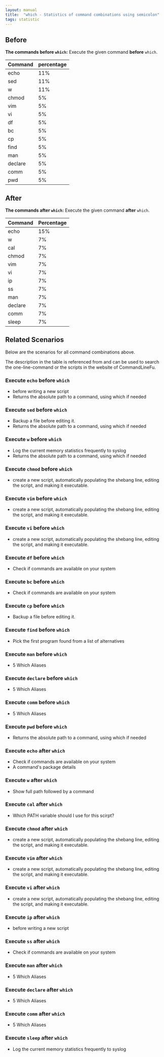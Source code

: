 ```yaml
---
layout: manual
title:  "which - Statistics of command combinations using semicolon"
tags: statistic
---
```


## Before

__The commands before `which`:__  Execute the given command __before__ `which`.

| Command | percentage |
|--------|--------|
| echo | 11% |
| sed | 11% |
| w | 11% |
| chmod | 5% |
| vim | 5% |
| vi | 5% |
| df | 5% |
| bc | 5% |
| cp | 5% |
| find | 5% |
| man | 5% |
| declare | 5% |
| comm | 5% |
| pwd | 5% |



## After

__The commands after `which`:__ Execute the given command __after__ `which`.

| Command | Percentage | 
|-------|--------|
| echo | 15% |
| w | 7% |
| cal | 7% |
| chmod | 7% |
| vim | 7% |
| vi | 7% |
| ip | 7% |
| ss | 7% |
| man | 7% |
| declare | 7% |
| comm | 7% |
| sleep | 7% |



## Related Scenarios

Below are the scenarios for all command combinations above.

The description in the table is referenced from and can be used to search the one-line-command or the scripts in the website of CommandLineFu.


### Execute `echo` before `which`

- before writing a new script
- Returns the absolute path to a command, using which if needed

            
### Execute `sed` before `which`

- Backup a file before editing it.
- Returns the absolute path to a command, using which if needed

            
### Execute `w` before `which`

- Log the current memory statistics frequently to syslog
- Returns the absolute path to a command, using which if needed

            
### Execute `chmod` before `which`

- create a new script, automatically populating the shebang line, editing the script, and making it executable.

            
### Execute `vim` before `which`

- create a new script, automatically populating the shebang line, editing the script, and making it executable.

            
### Execute `vi` before `which`

- create a new script, automatically populating the shebang line, editing the script, and making it executable.

            
### Execute `df` before `which`

- Check if commands are available on your system

            
### Execute `bc` before `which`

- Check if commands are available on your system

            
### Execute `cp` before `which`

- Backup a file before editing it.

            
### Execute `find` before `which`

- Pick the first program found from a list of alternatives

            
### Execute `man` before `which`

- 5 Which Aliases

            
### Execute `declare` before `which`

- 5 Which Aliases

            
### Execute `comm` before `which`

- 5 Which Aliases

            
### Execute `pwd` before `which`

- Returns the absolute path to a command, using which if needed

            


### Execute `echo` after `which`

- Check if commands are available on your system
- A command's package details

            
### Execute `w` after `which`

- Show full path followed by a command

            
### Execute `cal` after `which`

- Which PATH variable should I use for this scirpt?

            
### Execute `chmod` after `which`

- create a new script, automatically populating the shebang line, editing the script, and making it executable.

            
### Execute `vim` after `which`

- create a new script, automatically populating the shebang line, editing the script, and making it executable.

            
### Execute `vi` after `which`

- create a new script, automatically populating the shebang line, editing the script, and making it executable.

            
### Execute `ip` after `which`

- before writing a new script

            
### Execute `ss` after `which`

- Check if commands are available on your system

            
### Execute `man` after `which`

- 5 Which Aliases

            
### Execute `declare` after `which`

- 5 Which Aliases

            
### Execute `comm` after `which`

- 5 Which Aliases

            
### Execute `sleep` after `which`

- Log the current memory statistics frequently to syslog

            
